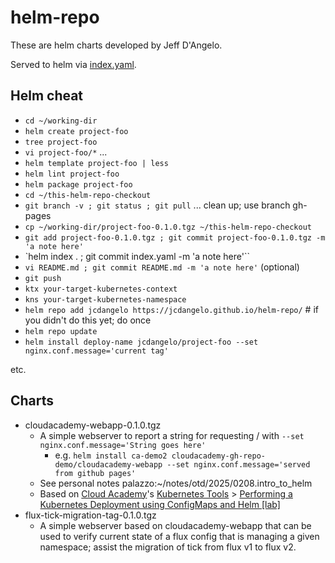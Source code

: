 # helm-repo

These are helm charts developed by Jeff D'Angelo.

Served to helm via [index.yaml](index.yaml).

## Helm cheat

* `cd ~/working-dir`
* `helm create project-foo`
* `tree project-foo`
* `vi project-foo/*` ...
* `helm template project-foo | less`
* `helm lint project-foo`
* `helm package project-foo`
* `cd ~/this-helm-repo-checkout`
* `git branch -v ; git status ; git pull` ... clean up; use branch gh-pages
* `cp ~/working-dir/project-foo-0.1.0.tgz ~/this-helm-repo-checkout`
* `git add project-foo-0.1.0.tgz ; git commit project-foo-0.1.0.tgz -m 'a note here'`
* `helm index . ; git commit index.yaml -m 'a note here'``
* `vi README.md ; git commit README.md -m 'a note here'` (optional)
* `git push`
* `ktx your-target-kubernetes-context`
* `kns your-target-kubernetes-namespace`
* `helm repo add jcdangelo https://jcdangelo.github.io/helm-repo/` # if you didn't do this yet; do once
* `helm repo update`
* `helm install deploy-name jcdangelo/project-foo --set nginx.conf.message='current tag'`

etc.

## Charts

* cloudacademy-webapp-0.1.0.tgz
    * A simple webserver to report a string for requesting / with `--set nginx.conf.message='String goes here'`
        * e.g. `helm install ca-demo2 cloudacademy-gh-repo-demo/cloudacademy-webapp --set nginx.conf.message='served from github pages'`
    * See personal notes palazzo:~/notes/otd/2025/0208.intro_to_helm
    * Based on [Cloud Academy](https://platform.qa.com/l)'s [Kubernetes Tools](https://platform.qa.com/learning-paths/kubernetes-tools-2065/) > [Performing a Kubernetes Deployment using ConfigMaps and Helm [lab]](https://platform.qa.com/lab/performing-kubernetes-deployment-using-configmaps-and-helm/)
* flux-tick-migration-tag-0.1.0.tgz
    * A simple webserver based on cloudacademy-webapp that can be used to verify current state of a flux config that is managing a given namespace; assist the migration of tick from flux v1 to flux v2.

